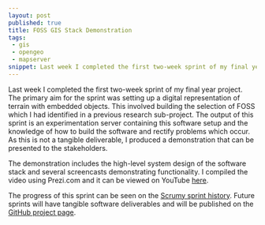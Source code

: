 ```yaml
---
layout: post
published: true
title: FOSS GIS Stack Demonstration
tags:
 - gis
 - opengeo
 - mapserver
snippet: Last week I completed the first two-week sprint of my final year project. The primary aim for the sprint was setting up a digital representation of terrain with embedded objects. This involved building the selection of FOSS which I had identified in a previous research sub-project. The output of this sprint is an experimentation server containing this software setup and the knowledge of how to build the software and rectify problems which occur. As this is not a tangible deliverable, I produced a demonstration that can be presented to the stakeholders.
---
```


Last week I completed the first two-week sprint of my final year project. The primary aim for the sprint was setting up a digital representation of terrain with embedded objects. This involved building the selection of FOSS which I had identified in a previous research sub-project. The output of this sprint is an experimentation server containing this software setup and the knowledge of how to build the software and rectify problems which occur. As this is not a tangible deliverable, I produced a demonstration that can be presented to the stakeholders.

The demonstration includes the high-level system design of the software stack and several screencasts demonstrating functionality. I compiled the video using Prezi.com and it can be viewed on YouTube [here](http://www.youtube.com/watch?v=YPIlj8cOfu4).

The progress of this sprint can be seen on the [Scrumy sprint history](https://scrumy.com/prco303#dashboard/2010-01-31). Future sprints will have tangible software deliverables and will be published on the [GitHub project page](http://github.com/caecus/PRCO303).
